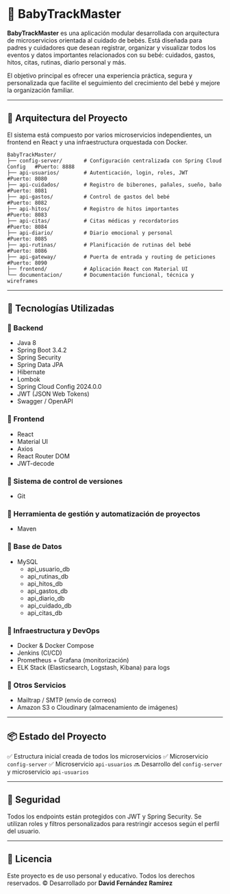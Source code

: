 # 👶 BabyTrackMaster

**BabyTrackMaster** es una aplicación modular desarrollada con arquitectura de microservicios orientada al cuidado de bebés. Está diseñada para padres y cuidadores que desean registrar, organizar y visualizar todos los eventos y datos importantes relacionados con su bebé: cuidados, gastos, hitos, citas, rutinas, diario personal y más.

El objetivo principal es ofrecer una experiencia práctica, segura y personalizada que facilite el seguimiento del crecimiento del bebé y mejore la organización familiar.

---

## 🧱 Arquitectura del Proyecto

El sistema está compuesto por varios microservicios independientes, un frontend en React y una infraestructura orquestada con Docker.

```
BabyTrackMaster/
├── config-server/       # Configuración centralizada con Spring Cloud Config	#Puerto: 8888
├── api-usuarios/        # Autenticación, login, roles, JWT						#Puerto: 8080
├── api-cuidados/        # Registro de biberones, pañales, sueño, baño			#Puerto: 8081
├── api-gastos/          # Control de gastos del bebé							#Puerto: 8082
├── api-hitos/           # Registro de hitos importantes						#Puerto: 8083
├── api-citas/           # Citas médicas y recordatorios						#Puerto: 8084
├── api-diario/          # Diario emocional y personal							#Puerto: 8085
├── api-rutinas/         # Planificación de rutinas del bebé					#Puerto: 8086
├── api-gateway/         # Puerta de entrada y routing de peticiones			#Puerto: 8090
├── frontend/            # Aplicación React con Material UI						
└── documentacion/       # Documentación funcional, técnica y wireframes		
```

---

## 🧰 Tecnologías Utilizadas

### 🔹 Backend
- Java 8
- Spring Boot 3.4.2
- Spring Security
- Spring Data JPA
- Hibernate
- Lombok
- Spring Cloud Config 2024.0.0
- JWT (JSON Web Tokens)
- Swagger / OpenAPI

### 🔹 Frontend
- React
- Material UI
- Axios
- React Router DOM
- JWT-decode

### 🔹 Sistema de control de versiones
- Git

### 🔹 Herramienta de gestión y automatización de proyectos
- Maven

### 🔹 Base de Datos
- MySQL
	- api_usuario_db
	- api_rutinas_db
	- api_hitos_db
	- api_gastos_db
	- api_diario_db
	- api_cuidado_db
	- api_citas_db

### 🔹 Infraestructura y DevOps
- Docker & Docker Compose
- Jenkins (CI/CD)
- Prometheus + Grafana (monitorización)
- ELK Stack (Elasticsearch, Logstash, Kibana) para logs

### 🔹 Otros Servicios
- Mailtrap / SMTP (envío de correos)
- Amazon S3 o Cloudinary (almacenamiento de imágenes)

---

## 📦 Estado del Proyecto

✅ Estructura inicial creada de todos los microservicios
✅ Microservicio `config-server`
✅ Microservicio `api-usuarios`
🔜 Desarrollo del `config-server` y microservicio `api-usuarios`  

---

## 🔐 Seguridad

Todos los endpoints están protegidos con JWT y Spring Security. Se utilizan roles y filtros personalizados para restringir accesos según el perfil del usuario.

---

## 📝 Licencia

Este proyecto es de uso personal y educativo. Todos los derechos reservados.
©️ Desarrollado por **David Fernández Ramírez**
